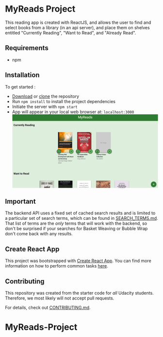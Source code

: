 # MyReads Project

This reading app is created with ReactJS, and allows the user to find and select books from a library (in an api server), and place them on shelves entitled "Currently Reading", "Want to Read", and "Already Read".

## Requirements

- npm

## Installation

To get started : 
- [Download](https://github.com/dluteri/MyReads-Project) or [clone](https://github.com/dluteri/MyReads-Project) the repository
- Run `npm install`  to install the project dependencies
- Initiate the server with `npm start`
- App will appear in your local web browser at: `localhost:3000`
![](MyReads.png)

## Important
The backend API uses a fixed set of cached search results and is limited to a particular set of search terms, which can be found in [SEARCH_TERMS.md](SEARCH_TERMS.md). That list of terms are the _only_ terms that will work with the backend, so don't be surprised if your searches for Basket Weaving or Bubble Wrap don't come back with any results.

## Create React App

This project was bootstrapped with [Create React App](https://github.com/facebookincubator/create-react-app). You can find more information on how to perform common tasks [here](https://github.com/facebookincubator/create-react-app/blob/master/packages/react-scripts/template/README.md).

## Contributing

This repository was created from the starter code for _all_ Udacity students. Therefore, we most likely will not accept pull requests.

For details, check out [CONTRIBUTING.md](CONTRIBUTING.md).
# MyReads-Project
